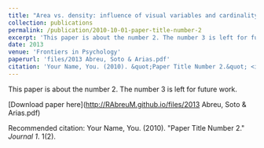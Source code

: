 ```yaml
---
title: "Area vs. density: influence of visual variables and cardinality knowledge in early number comparison"
collection: publications
permalink: /publication/2010-10-01-paper-title-number-2
excerpt: 'This paper is about the number 2. The number 3 is left for future work.'
date: 2013
venue: 'Frontiers in Psychology'
paperurl: 'files/2013 Abreu, Soto & Arias.pdf'
citation: 'Your Name, You. (2010). &quot;Paper Title Number 2.&quot; <i>Journal 1</i>. 1(2).'
---
```

This paper is about the number 2. The number 3 is left for future work.

[Download paper here](http://RAbreuM.github.io/files/2013 Abreu, Soto & Arias.pdf)

Recommended citation: Your Name, You. (2010). "Paper Title Number 2." <i>Journal 1</i>. 1(2).
